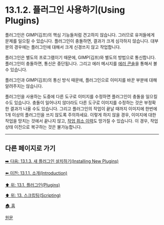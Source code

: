 # 13.1.2. 플러그인 사용하기(Using Plugins)
플러그인은 GIMP(김프)의 핵심 기능들처럼 견고하지 않습니다. 그러므로 유저들에게 문제를 일으킬 수 있습니다. 플러그인이 충돌하면, 결과가 크게 심각하지 않습니다. 대부분의 경우에는 플러그인에 대해서 크게 신경쓰지 않고 작업합니다.

플러그인은 별도의 프로그램이기 때문에, GIMP(김프)와 별도의 방법으로 통신합니다. 플러그인이 충돌하면, 통신은 중단됩니다. 그리고 에러 메시지를 [에러 콘솔](./15-05-04-error-console.md)을 통해서 볼 수 있습니다.

플러그인과 GIMP(김프)의 통신 방식 때문에, 플러그인으로 이미지를 바꾼 부분에 대해 알려주지는 않습니다.

플러그인을 사용하는 도중에 다른 도구로 이미지를 수정하면 플러그인이 충돌을 일으킬 수도 있습니다. 충돌이 일어나지 않더라도 다른 도구로 이미지를 수정하는 것은 부정확한 결과가 나올 수도 있습니다. 그리고 플러그인의 작업이 끝날 때까지 이미지에 한번에 1개 이상의 플러그인을 쓰지 않도록 주의하세요. 이렇게 하지 않을 경우, 이미지에 대한 작업을 망치는 것에서 끝나지 않고, [작업 취소 이력](./15-02-07-undo-history-dialog.md)도 망가질 수 있습니다. 이 경우, 작업 상태 이전으로 복구하는 것은 불가능합니다.

***

## 다른 페이지로 가기

[➡️ 다음: 13.1.3. 새 플러그인 설치하기(Installing New Plugins)](./13-01-03-00-installing_new_plugins.md)

[⬅️ 이전: 13.1.1. 소개(Introduction)](./13-01-01-introduction.md)

[⬆️ 위: 13.1. 플러그인(Plugins)](./13-01-00-plugins.md)

[⬆️ 위: 13. 스크립팅(Scripting)](./13-00-scripting.md)

[🏠 홈](./00-home.md)

[원문](https://docs.gimp.org/2.10/ko/gimp-scripting.html#gimp-concepts-plugins)

